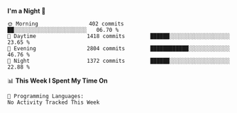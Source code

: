 <!--START_SECTION:waka-->
**I'm a Night 🦉** 

```text
🌞 Morning                402 commits         ██░░░░░░░░░░░░░░░░░░░░░░░   06.70 % 
🌆 Daytime                1418 commits        ██████░░░░░░░░░░░░░░░░░░░   23.65 % 
🌃 Evening                2804 commits        ████████████░░░░░░░░░░░░░   46.76 % 
🌙 Night                  1372 commits        ██████░░░░░░░░░░░░░░░░░░░   22.88 % 
```


📊 **This Week I Spent My Time On** 

```text
💬 Programming Languages: 
No Activity Tracked This Week
```


<!--END_SECTION:waka-->
